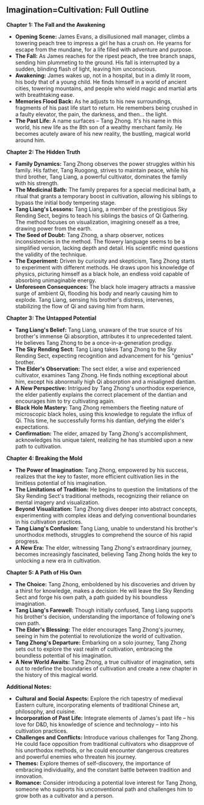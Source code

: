 ## Imagination=Cultivation: Full Outline

**Chapter 1: The Fall and the Awakening**

* **Opening Scene:** James Evans, a disillusioned mall manager, climbs a towering peach tree to impress a girl he has a crush on. He yearns for escape from the mundane, for a life filled with adventure and purpose.
* **The Fall:** As James reaches for the ripest peach, the tree branch snaps, sending him plummeting to the ground. His fall is interrupted by a sudden, blinding flash of light, leaving him unconscious.
* **Awakening:** James wakes up, not in a hospital, but in a dimly lit room, his body that of a young child. He finds himself in a world of ancient cities, towering mountains, and people who wield magic and martial arts with breathtaking ease.
* **Memories Flood Back:**  As he adjusts to his new surroundings, fragments of his past life start to return. He remembers being crushed in a faulty elevator, the pain, the darkness, and then… the light. 
* **The Past Life:** A name surfaces – Tang Zhong. It's his name in this world, his new life as the 8th son of a wealthy merchant family. He becomes acutely aware of his new reality, the bustling, magical world around him.

**Chapter 2: The Hidden Truth**

* **Family Dynamics:** Tang Zhong observes the power struggles within his family. His father, Tang Ruogong, strives to maintain peace, while his third brother, Tang Liang, a powerful cultivator, dominates the family with his strength. 
* **The Medicinal Bath:** The family prepares for a special medicinal bath, a ritual that grants a temporary boost in cultivation, allowing his siblings to bypass the initial body tempering stage.  
* **Tang Liang's Lessons:** Tang Liang, a member of the prestigious Sky Rending Sect, begins to teach his siblings the basics of Qi Gathering. The method focuses on visualization, imagining oneself as a tree, drawing power from the earth.
* **The Seed of Doubt:** Tang Zhong, a sharp observer, notices inconsistencies in the method. The flowery language seems to be a simplified version, lacking depth and detail. His scientific mind questions the validity of the technique.
* **The Experiment:** Driven by curiosity and skepticism, Tang Zhong starts to experiment with different methods. He draws upon his knowledge of physics, picturing himself as a black hole, an endless void capable of absorbing unimaginable energy.
* **Unforeseen Consequences:** The black hole imagery attracts a massive surge of ambient Qi, flooding his body and nearly causing him to explode. Tang Liang, sensing his brother's distress, intervenes, stabilizing the flow of Qi and saving him from harm.

**Chapter 3: The Untapped Potential**

* **Tang Liang's Belief:** Tang Liang, unaware of the true source of his brother's immense Qi absorption, attributes it to unprecedented talent. He believes Tang Zhong to be a once-in-a-generation prodigy. 
* **The Sky Rending Sect:** Tang Liang takes Tang Zhong to the Sky Rending Sect, expecting recognition and advancement for his "genius" brother. 
* **The Elder's Observation:**  The sect elder, a wise and experienced cultivator, examines Tang Zhong. He finds nothing exceptional about him, except his abnormally high Qi absorption and a misaligned dantian.
* **A New Perspective:**  Intrigued by Tang Zhong's unorthodox experience, the elder patiently explains the correct placement of the dantian and encourages him to try cultivating again.
* **Black Hole Mastery:**  Tang Zhong remembers the fleeting nature of microscopic black holes, using this knowledge to regulate the influx of Qi. This time, he successfully forms his dantian, defying the elder's expectations.
* **Confirmation:**  The elder, amazed by Tang Zhong's accomplishment, acknowledges his unique talent, realizing he has stumbled upon a new path to cultivation.

**Chapter 4: Breaking the Mold**

* **The Power of Imagination:**  Tang Zhong, empowered by his success, realizes that the key to faster, more efficient cultivation lies in the limitless potential of his imagination.
* **The Limitations of Tradition:**  He begins to question the limitations of the Sky Rending Sect's traditional methods, recognizing their reliance on mental imagery and visualization. 
* **Beyond Visualization:**  Tang Zhong dives deeper into abstract concepts, experimenting with complex ideas and defying conventional boundaries in his cultivation practices. 
* **Tang Liang's Confusion:**  Tang Liang, unable to understand his brother's unorthodox methods, struggles to comprehend the source of his rapid progress.
* **A New Era:**  The elder, witnessing Tang Zhong's extraordinary journey, becomes increasingly fascinated, believing Tang Zhong holds the key to unlocking a new era in cultivation.

**Chapter 5: A Path of His Own**

* **The Choice:**  Tang Zhong, emboldened by his discoveries and driven by a thirst for knowledge, makes a decision: He will leave the Sky Rending Sect and forge his own path, a path guided by his boundless imagination.
* **Tang Liang's Farewell:**  Though initially confused, Tang Liang supports his brother's decision, understanding the importance of following one's own path.
* **The Elder's Blessing:**  The elder encourages Tang Zhong's journey, seeing in him the potential to revolutionize the world of cultivation.
* **Tang Zhong's Departure:**  Embarking on a solo journey, Tang Zhong sets out to explore the vast realm of cultivation, embracing the boundless potential of his imagination.
* **A New World Awaits:**  Tang Zhong, a true cultivator of imagination, sets out to redefine the boundaries of cultivation and create a new chapter in the history of this magical world.

**Additional Notes:**

* **Cultural and Social Aspects:**  Explore the rich tapestry of medieval Eastern culture, incorporating elements of traditional Chinese art, philosophy, and cuisine.  
* **Incorporation of Past Life:**  Integrate elements of James's past life – his love for D&D, his knowledge of science and technology – into his cultivation practices.  
* **Challenges and Conflicts:**  Introduce various challenges for Tang Zhong. He could face opposition from traditional cultivators who disapprove of his unorthodox methods, or he could encounter dangerous creatures and powerful enemies who threaten his journey.
* **Themes:**  Explore themes of self-discovery, the importance of embracing individuality, and the constant battle between tradition and innovation.
* **Romance:**  Consider introducing a potential love interest for Tang Zhong, someone who supports his unconventional path and challenges him to grow both as a cultivator and a person. 

